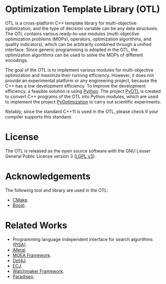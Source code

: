 # Optimization Template Library (OTL)

OTL is a cross-platform C++ template library for multi-objective optimization, and the type of decision variable can be any data structures. The OTL contains various ready-to-use modules (multi-objective optimization problems (MOPs), operators, optimization algorithms, and quality indicators), which can be arbitrarily combined through a unified interface. Since generic programming is adopted in the OTL, the optimization algorithms can be used to solve the MOPs of different encodings.

The goal of the OTL is to implement various modules for multi-objective optimization and maximize their running efficiency. However, it does not provide an experimental platform or any engineering project, because the C++ has a low development efficiency. To improve the development efficiency, a feasible solution is using [Python](http://www.python.org). The project [PyOTL](https://github.com/O-T-L/PyOTL) is created to convert C++ programs of the OTL into Python modules, which are used to implement the project [PyOptimization](https://github.com/O-T-L/PyOptimization) to carry out scientific experiments.

Notably, since the standard C++11 is used in the OTL, please check if your compiler supports this standard.

# License

The OTL is released as the open source software with the GNU Lesser General Public License version 3 ([LGPL v3](http://www.gnu.org/licenses/lgpl-3.0.html)).

# Acknowledgements

The following tool and library are used in the OTL:
* [CMake](http://www.cmake.org/).
* [Boost](http://www.boost.org/).

# Related Works

* Programming language independent interface for search algorithms ([PISA](http://www.tik.ee.ethz.ch/sop/pisa)).
* [jMetal](http://jmetal.sourceforge.net).
* [MOEA Framework](www.moeaframework.org).
* [Opt4J](http://opt4j.sourceforge.net/).
* [ECJ](http://cs.gmu.edu/~eclab/projects/ecj/).
* [Watchmaker Framework](http://watchmaker.uncommons.org/).
* [Paradiseo](http://paradiseo.gforge.inria.fr/).